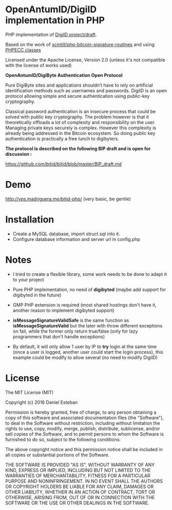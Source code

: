 OpenAntumID/DigiID implementation in PHP
===========================

PHP implementation of [DigiID project/draft](https://github.com/bitid/bitid).

Based on the work of [scintill/php-bitcoin-signature-routines](https://github.com/scintill/php-bitcoin-signature-routines) and using [PHPECC classes](https://github.com/mdanter/phpecc)

Licensed under the Apache License, Version 2.0 (unless it's not compatible with the license of works used)

**OpenAntumID/DigiByte Authentication Open Protocol**

Pure DigiByte sites and applications shouldn’t have to rely on artificial identification methods such as usernames and passwords. DigiID is an open protocol allowing simple and secure authentication using public-key cryptography.

Classical password authentication is an insecure process that could be solved with public key cryptography. The problem however is that it theoretically offloads a lot of complexity and responsibility on the user. Managing private keys securely is complex. However this complexity is already being addressed in the Bitcoin ecosystem. So doing public key authentication is practically a free lunch to digibyters.

**The protocol is described on the following BIP draft and is open for discussion :**

https://github.com/bitid/bitid/blob/master/BIP_draft.md

Demo
====

http://vps.madriguera.me/bitid-php/ (very basic, be gentle)


Installation
============
* Create a MySQL database, import struct.sql into it.
* Configure database information and server url in config.php


Notes
=====
* I tried to create a flexible library, some  work needs to be done to adapt it to your project

* Pure PHP implementation, no need of **digibyted** (maybe add support for digibyted in the future)

* GMP PHP extension is required (most shared hostings don't have it, another reason to implement digibyted support)

* **isMessageSignatureValidSafe** is the same function as **isMessageSignatureValid** but the later with throw different exceptions on fail, while the former only return true/false (only for lazy programmers that don't handle exceptions)

* By default, it will only allow 1 user by IP to **try** login at the same time (once a user is logged, another user could start the login process), this example could be modify to allow several (no need to modify DigiID)



License
=======
The MIT License (MIT)

Copyright (c) 2016 Daniel Esteban

Permission is hereby granted, free of charge, to any person obtaining a copy of this software and associated documentation files (the "Software"), to deal in the Software without restriction, including without limitation the rights to use, copy, modify, merge, publish, distribute, sublicense, and/or sell copies of the Software, and to permit persons to whom the Software is furnished to do so, subject to the following conditions:

The above copyright notice and this permission notice shall be included in all copies or substantial portions of the Software.

THE SOFTWARE IS PROVIDED "AS IS", WITHOUT WARRANTY OF ANY KIND, EXPRESS OR IMPLIED, INCLUDING BUT NOT LIMITED TO THE WARRANTIES OF MERCHANTABILITY, FITNESS FOR A PARTICULAR PURPOSE AND NONINFRINGEMENT. IN NO EVENT SHALL THE AUTHORS OR COPYRIGHT HOLDERS BE LIABLE FOR ANY CLAIM, DAMAGES OR OTHER LIABILITY, WHETHER IN AN ACTION OF CONTRACT, TORT OR OTHERWISE, ARISING FROM, OUT OF OR IN CONNECTION WITH THE SOFTWARE OR THE USE OR OTHER DEALINGS IN THE SOFTWARE.


